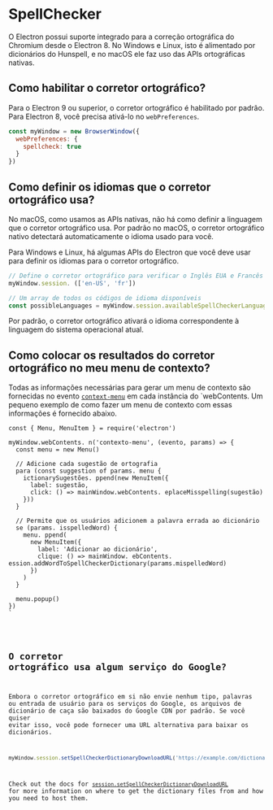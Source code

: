 # SpellChecker

O Electron possui suporte integrado para a correção ortográfica do Chromium desde o Electron 8.  No Windows e Linux, isto é alimentado por dicionários do Hunspell, e no macOS ele faz uso das APIs ortográficas nativas.

## Como habilitar o corretor ortográfico?

Para o Electron 9 ou superior, o corretor ortográfico é habilitado por padrão.  Para Electron 8, você precisa ativá-lo no `webPreferences`.

```js
const myWindow = new BrowserWindow({
  webPreferences: {
    spellcheck: true
  }
})
```

## Como definir os idiomas que o corretor ortográfico usa?

No macOS, como usamos as APIs nativas, não há como definir a linguagem que o corretor ortográfico usa. Por padrão no macOS, o corretor ortográfico nativo detectará automaticamente o idioma usado para você.

Para Windows e Linux, há algumas APIs do Electron que você deve usar para definir os idiomas para o corretor ortográfico.

```js
// Define o corretor ortográfico para verificar o Inglês EUA e Francês
myWindow.session. (['en-US', 'fr'])

// Um array de todos os códigos de idioma disponíveis
const possibleLanguages = myWindow.session.availableSpellCheckerLanguages
```

Por padrão, o corretor ortográfico ativará o idioma correspondente à linguagem do sistema operacional atual.

## Como colocar os resultados do corretor ortográfico no meu menu de contexto?

Todas as informações necessárias para gerar um menu de contexto são fornecidas no evento [`context-menu`](../api/web-contents.md#event-context-menu) em cada instância</code> do `webContents.  Um pequeno exemplo
de como fazer um menu de contexto com essas informações é fornecido abaixo.</p>

<pre><code class="js">const { Menu, MenuItem } = require('electron')

myWindow.webContents. n('contexto-menu', (evento, params) => {
  const menu = new Menu()

  // Adicione cada sugestão de ortografia
  para (const suggestion of params. menu {
    ictionarySugestões. ppend(new MenuItem({
      label: sugestão,
      click: () => mainWindow.webContents. eplaceMisspelling(sugestão)
    }))
  }

  // Permite que os usuários adicionem a palavra errada ao dicionário
  se (params. isspelledWord) {
    menu. ppend(
      new MenuItem({
        label: 'Adicionar ao dicionário',
        clique: () => mainWindow. ebContents. ession.addWordToSpellCheckerDictionary(params.mispelledWord)
      })
    )
  }

  menu.popup()
})
`</pre>

## O corretor ortográfico usa algum serviço do Google?

Embora o corretor ortográfico em si não envie nenhum tipo, palavras ou entrada de usuário para os serviços do Google, os arquivos de dicionário de caça são baixados do Google CDN por padrão.  Se você quiser evitar isso, você pode fornecer uma URL alternativa para baixar os dicionários.

```js
myWindow.session.setSpellCheckerDictionaryDownloadURL('https://example.com/dictionaries/')
```

Check out the docs for [`session.setSpellCheckerDictionaryDownloadURL`](../api/session.md#sessetspellcheckerdictionarydownloadurlurl) for more information on where to get the dictionary files from and how you need to host them.
